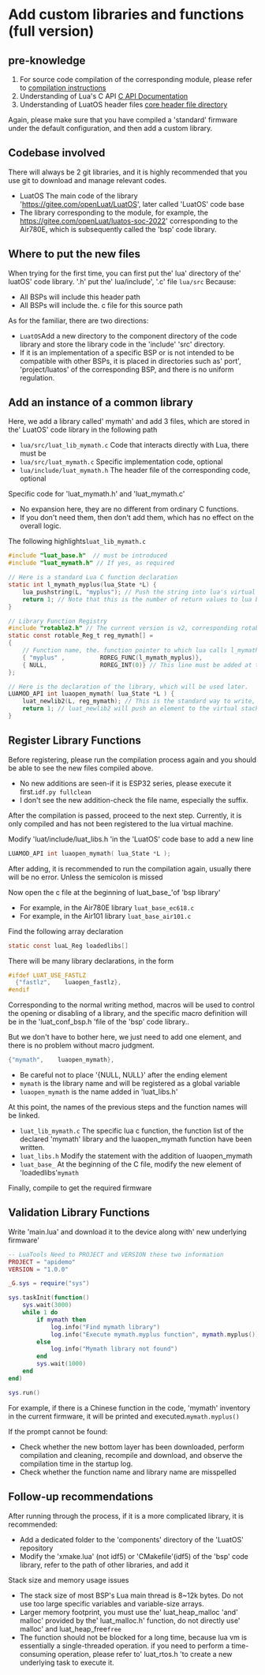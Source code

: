 # Add custom libraries and functions (full version)

## pre-knowledge

1. For source code compilation of the corresponding module, please refer to [compilation instructions](compile.md)
2. Understanding of Lua's C API [C API Documentation](https://wiki.luatos.org/_static/lua53doc/manual.html#4)
3. Understanding of LuatOS header files [core header file directory](https://gitee.com/openLuat/LuatOS/tree/master/luat/modules)

Again, please make sure that you have compiled a 'standard' firmware under the default configuration, and then add a custom library.

## Codebase involved

There will always be 2 git libraries, and it is highly recommended that you use git to download and manage relevant codes.

* LuatOS The main code of the library 'https://gitee.com/openLuat/LuatOS', later called 'LuatOS' code base
* The library corresponding to the module, for example, the https://gitee.com/openLuat/luatos-soc-2022' corresponding to the Air780E, which is subsequently called the 'bsp' code library.

## Where to put the new files

When trying for the first time, you can first put the' lua' directory of the' luatOS' code library. '.h' put the' lua/include', '.c' file `lua/src`
Because:
* All BSPs will include this header path
* All BSPs will include the. c file for this source path

As for the familiar, there are two directions:
* `LuatOS`Add a new directory to the component directory of the code library and store the library code in the 'include' 'src' directory.
* If it is an implementation of a specific BSP or is not intended to be compatible with other BSPs, it is placed in directories such as' port', 'project/luatos' of the corresponding BSP, and there is no uniform regulation.

## Add an instance of a common library

Here, we add a library called' mymath' and add 3 files, which are stored in the' LuatOS' code library in the following path

* `lua/src/luat_lib_mymath.c` Code that interacts directly with Lua, there must be
* `lua/src/luat_mymath.c` Specific implementation code, optional
* `lua/include/luat_mymath.h` The header file of the corresponding code, optional

Specific code for 'luat_mymath.h' and 'luat_mymath.c'

* No expansion here, they are no different from ordinary C functions.
* If you don't need them, then don't add them, which has no effect on the overall logic.

The following highlights`luat_lib_mymath.c`

```c
#include "luat_base.h"  // must be introduced
#include "luat_mymath.h" // If yes, as required

// Here is a standard Lua C function declaration
static int l_mymath_myplus(lua_State *L) {
    lua_pushstring(L, "myplus"); // Push the string into lua's virtual stack, stack depth+1
    return 1; // Note that this is the number of return values to lua by this function, not the daily ERR_ OK, ERR_FAIL and other 0/1 return values..
}

// Library Function Registry
#include "rotable2.h" // The current version is v2, corresponding rotable2.h
static const rotable_Reg_t reg_mymath[] =
{
    // Function name, the. function pointer to which lua calls l_mymath_myplus
    { "myplus" ,          ROREG_FUNC(l_mymath_myplus)},
    { NULL,               ROREG_INT(0)} // This line must be added at the end.
};

// Here is the declaration of the library, which will be used later.
LUAMOD_API int luaopen_mymath( lua_State *L ) {
    luat_newlib2(L, reg_mymath); // This is the standard way to write, through the rotable2 to generate non-memory library pointers
    return 1; // luat_newlib2 will push an element to the virtual stack, so the return value is also 1
}
```

## Register Library Functions

Before registering, please run the compilation process again and you should be able to see the new files compiled above.
* No new additions are seen-if it is ESP32 series, please execute it first.`idf.py fullclean`
* I don't see the new addition-check the file name, especially the suffix.

After the compilation is passed, proceed to the next step. Currently, it is only compiled and has not been registered to the lua virtual machine.

Modify 'luat/include/luat_libs.h 'in the 'LuatOS' code base to add a new line

```c
LUAMOD_API int luaopen_mymath( lua_State *L );
```

After adding, it is recommended to run the compilation again, usually there will be no error. Unless the semicolon is missed

Now open the c file at the beginning of luat_base_'of 'bsp library'
* For example, in the Air780E library `luat_base_ec618.c`
* For example, in the Air101 library `luat_base_air101.c`

Find the following array declaration
```c
static const luaL_Reg loadedlibs[]
```

There will be many library declarations, in the form

```c
#ifdef LUAT_USE_FASTLZ
  {"fastlz",    luaopen_fastlz},
#endif
```

Corresponding to the normal writing method, macros will be used to control the opening or disabling of a library, and the specific macro definition will be in the 'luat_conf_bsp.h 'file of the 'bsp' code library..

But we don't have to bother here, we just need to add one element, and there is no problem without macro judgment.

```c
{"mymath",    luaopen_mymath},
```

* Be careful not to place '{NULL, NULL}' after the ending element
* `mymath` is the library name and will be registered as a global variable
* `luaopen_mymath` is the name added in 'luat_libs.h'

At this point, the names of the previous steps and the function names will be linked.

* `luat_lib_mymath.c` The specific lua c function, the function list of the declared 'mymath' library and the luaopen_mymath function have been written.
* `luat_libs.h` Modify the statement with the addition of luaopen_mymath
* `luat_base_` At the beginning of the C file, modify the new element of 'loadedlibs'`mymath`

Finally, compile to get the required firmware

## Validation Library Functions

Write 'main.lua' and download it to the device along with' new underlying firmware'

```lua
-- LuaTools Need to PROJECT and VERSION these two information
PROJECT = "apidemo"
VERSION = "1.0.0"

_G.sys = require("sys")

sys.taskInit(function()
    sys.wait(3000)
    while 1 do
        if mymath then
            log.info("Find mymath library")
            log.info("Execute mymath.myplus function", mymath.myplus())
        else
            log.info("Mymath library not found")
        end
        sys.wait(1000)
    end
end)

sys.run()
```

For example, if there is a Chinese function in the code, 'mymath' inventory in the current firmware, it will be printed and executed.`mymath.myplus()`

If the prompt cannot be found:
* Check whether the new bottom layer has been downloaded, perform compilation and cleaning, recompile and download, and observe the compilation time in the startup log.
* Check whether the function name and library name are misspelled

## Follow-up recommendations

After running through the process, if it is a more complicated library, it is recommended:
* Add a dedicated folder to the 'components' directory of the 'LuatOS' repository
* Modify the 'xmake.lua' (not idf5) or 'CMakefile'(idf5) of the 'bsp' code library, refer to the path of other libraries, and add it

Stack size and memory usage issues
* The stack size of most BSP's Lua main thread is 8~12k bytes. Do not use too large specific variables and variable-size arrays.
* Larger memory footprint, you must use the' luat_heap_malloc 'and' malloc' provided by the' luat_malloc.h' function, do not directly use' malloc' and luat_heap_free`free`
* The function should not be blocked for a long time, because lua vm is essentially a single-threaded operation. if you need to perform a time-consuming operation, please refer to' luat_rtos.h 'to create a new underlying task to execute it.
